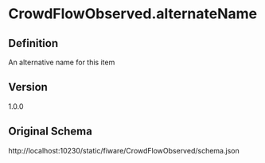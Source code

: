 # CrowdFlowObserved.alternateName

## Definition
An alternative name for this item

## Version
1.0.0

## Original Schema
http://localhost:10230/static/fiware/CrowdFlowObserved/schema.json
